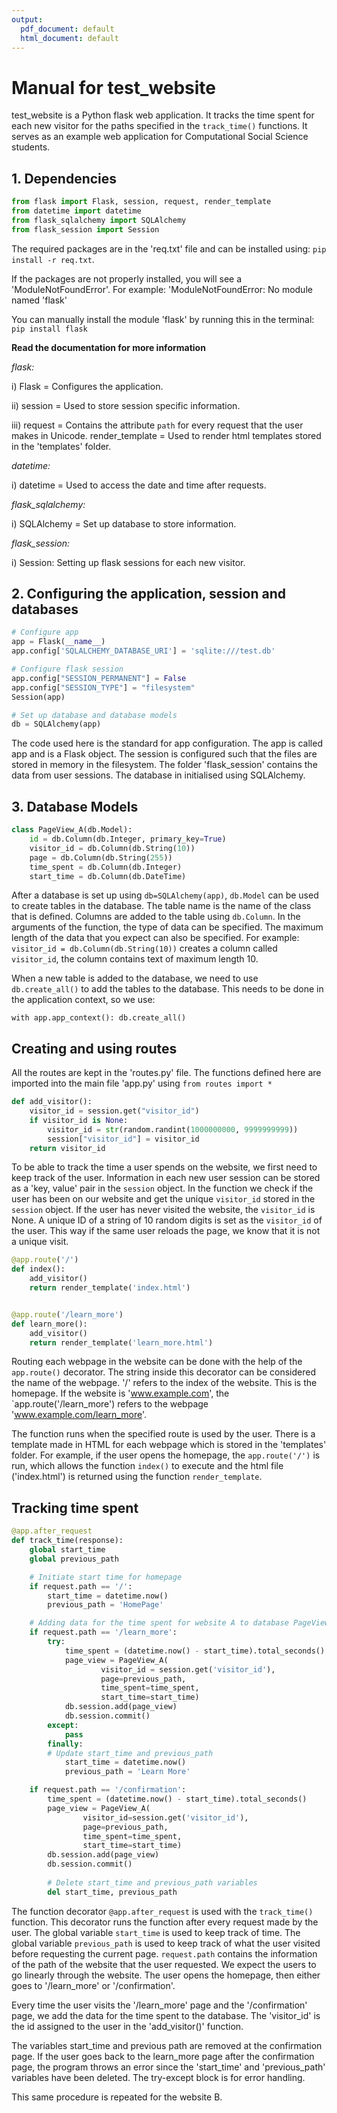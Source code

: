 ```yaml
---
output:
  pdf_document: default
  html_document: default
---
```

# Manual for test_website

test_website is a Python flask web application. It tracks the time spent for each new visitor for the paths specified in the `track_time()` functions. It serves as an example web application for Computational Social Science students.


## 1. Dependencies

```python
from flask import Flask, session, request, render_template
from datetime import datetime
from flask_sqlalchemy import SQLAlchemy
from flask_session import Session
```
The required packages are in the 'req.txt' file and can be installed using:
`pip install -r req.txt`.

If the packages are not properly installed, you will see a 'ModuleNotFoundError'.
For example: 'ModuleNotFoundError: No module named 'flask'

You can manually install the module 'flask' by running this in the terminal:
`pip install flask`


__Read the documentation for more information__

_flask:_

i) Flask = Configures the application.

ii) session = Used to store session specific information.

iii) request = Contains the attribute `path` for every request that the user makes in Unicode.
render_template = Used to render html templates stored in the 'templates' folder.

_datetime:_

i) datetime = Used to access the date and time after requests.

_flask_sqlalchemy:_

i) SQLAlchemy = Set up database to store information.

_flask_session:_

i) Session: Setting up flask sessions for each new visitor.


## 2. Configuring the application, session and databases

```python
# Configure app
app = Flask(__name__)
app.config['SQLALCHEMY_DATABASE_URI'] = 'sqlite:///test.db'

# Configure flask session
app.config["SESSION_PERMANENT"] = False
app.config["SESSION_TYPE"] = "filesystem"
Session(app)

# Set up database and database models
db = SQLAlchemy(app)
```

The code used here is the standard for app configuration. The app is called app and is a Flask object. The session is configured such that the files are stored in memory in the filesystem. The folder 'flask_session' contains the data from user sessions. The database in initialised using SQLAlchemy. 

## 3. Database Models
```python
class PageView_A(db.Model):
    id = db.Column(db.Integer, primary_key=True)
    visitor_id = db.Column(db.String(10))
    page = db.Column(db.String(255))
    time_spent = db.Column(db.Integer)
    start_time = db.Column(db.DateTime)
```

After a database is set up using `db=SQLAlchemy(app)`, `db.Model` can be used to create tables in the database. The table name is the name of the class that is defined. Columns are added to the table using `db.Column`. In the arguments of the function, the type of data can be specified. The maximum length of the data that you expect can also be specified. For example: `visitor_id = db.Column(db.String(10))` creates a column called `visitor_id`, the column contains text of maximum length 10. 

When a new table is added to the database, we need to use `db.create_all()` to add the tables to the database. This needs to be done in the application context, so we use:

`with app.app_context():
    db.create_all()`

## Creating and using routes

All the routes are kept in the 'routes.py' file. The functions defined here are imported into the main file 'app.py' using `from routes import *`

```python
def add_visitor():
    visitor_id = session.get("visitor_id")
    if visitor_id is None:
        visitor_id = str(random.randint(1000000000, 9999999999))
        session["visitor_id"] = visitor_id
    return visitor_id
```
To be able to track the time a user spends on the website, we first need to keep track of the user. Information in each new user session can be stored as a 'key, value' pair in the `session` object. In the function we check if the user has been on our website and get the unique `visitor_id` stored in the `session` object. If the user has never visited the website, the `visitor_id` is None. A unique ID of a string of 10 random digits is set as the `visitor_id` of the user. This way if the same user reloads the page, we know that it is not a unique visit.

```python
@app.route('/')
def index():
    add_visitor()
    return render_template('index.html')


@app.route('/learn_more')
def learn_more():
    add_visitor()
    return render_template('learn_more.html')
```

Routing each webpage in the website can be done with the help of the `app.route()` decorator. The string inside this decorator can be considered the name of the webpage. '/' refers to the index of the website. This is the homepage. If the website is 'www.example.com', the `app.route('/learn_more') refers to the webpage 'www.example.com/learn_more'.

The function runs when the specified route is used by the user. There is a template made in HTML for each webpage which is stored in the 'templates' folder. For example, if the user opens the homepage, the `app.route('/')` is run, which allows the function `index()` to execute and the html file ('index.html') is returned using the function `render_template`.


## Tracking time spent
```python
@app.after_request
def track_time(response):
    global start_time
    global previous_path

    # Initiate start time for homepage
    if request.path == '/':
        start_time = datetime.now()
        previous_path = 'HomePage'

    # Adding data for the time spent for website A to database PageView
    if request.path == '/learn_more':
        try:
            time_spent = (datetime.now() - start_time).total_seconds()
            page_view = PageView_A(
                    visitor_id = session.get('visitor_id'),
                    page=previous_path,
                    time_spent=time_spent,
                    start_time=start_time)
            db.session.add(page_view)
            db.session.commit()
        except:
            pass
        finally:
        # Update start_time and previous_path
            start_time = datetime.now()
            previous_path = 'Learn More'

    if request.path == '/confirmation':
        time_spent = (datetime.now() - start_time).total_seconds()
        page_view = PageView_A(
                visitor_id=session.get('visitor_id'),
                page=previous_path,
                time_spent=time_spent,
                start_time=start_time)
        db.session.add(page_view)
        db.session.commit()
        
        # Delete start_time and previous_path variables
        del start_time, previous_path

```

The function decorator `@app.after_request` is used with the `track_time()` function. This decorator runs the function after every request made by the user. The global variable `start_time` is used to keep track of time. The global variable `previous_path` is used to keep track of what the user visited before requesting the current page. `request.path` contains the information of the path of the website that the user requested. We expect the users to go linearly through the website. The user opens the homepage, then either goes to '/learn_more' or  '/confirmation'. 

Every time the user visits the '/learn_more' page and the '/confirmation' page, we add the data for the time spent to the database. The 'visitor_id' is the id assigned to the user in the 'add_visitor()' function.  

The variables start_time and previous path are removed at the confirmation page. If the user goes back to the learn_more page after the confirmation page, the program throws an error since the 'start_time' and 'previous_path' variables have been deleted. The try-except block is for error handling.

This same procedure is repeated for the website B.

